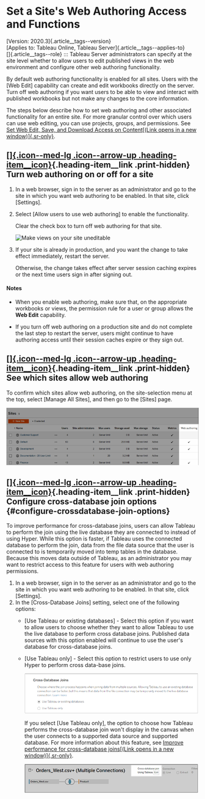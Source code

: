 

Set a Site's Web Authoring Access and Functions
===============================================


[Version: 2020.3]{.article__tags--version}\
[Applies to: Tableau Online, Tableau
Server]{.article__tags--applies-to}\
[]{.article__tags--role}
:::
Tableau Server administrators can specify at the site level whether to
allow users to edit published views in the web environment and configure
other web authoring functionality.

By default web authoring functionality is enabled for all sites. Users
with the [Web Edit] capability can create and edit workbooks
directly on the server. Turn off web authoring if you want users to be
able to view and interact with published workbooks but not make any
changes to the core information.

The steps below describe how to set web authoring and other associated
functionality for an entire site. For more granular control over which
users can use web editing, you can use projects, groups, and
permissions. See [Set Web Edit, Save, and Download Access on
Content[(Link opens in a new
window)]{.sr-only}](https://help.tableau.com/current/server/en-us/web_author_who.htm).

<div>

[[]{.icon--med-lg .icon--arrow-up .heading-item__icon}](https://help.tableau.com/current/server/en-us/web_author_enable.htm#){.heading-item__link .print-hidden} Turn web authoring on or off for a site
--------------------------------------------------------------------------------------------------------------------------------------------------------------------------------------------------------

</div>

1.  In a web browser, sign in to the server as an administrator and go
    to the site in which you want web authoring to be enabled. In that
    site, click [Settings].

2.  Select [Allow users to use web authoring] to enable the
    functionality.

    Clear the check box to turn off web authoring for that site.

    ![Make views on your site
    uneditable](./Set%20a%20Site's%20Web%20Authoring%20Access%20-%20Tableau_files/web_author_disable4.png)

3.  If your site is already in production, and you want the change to
    take effect immediately, restart the server.

    Otherwise, the change takes effect after server session caching
    expires or the next time users sign in after signing out.

<div>

####  Notes

</div>

-   When you enable web authoring, make sure that, on the appropriate
    workbooks or views, the permission rule for a user or group allows
    the **Web Edit** capability.

-   If you turn off web authoring on a production site and do not
    complete the last step to restart the server, users might continue
    to have authoring access until their session caches expire or they
    sign out.

<div>

[[]{.icon--med-lg .icon--arrow-up .heading-item__icon}](https://help.tableau.com/current/server/en-us/web_author_enable.htm#){.heading-item__link .print-hidden} See which sites allow web authoring
----------------------------------------------------------------------------------------------------------------------------------------------------------------------------------------------------

</div>

To confirm which sites allow web authoring, on the site-selection menu
at the top, select [Manage All Sites], and then go to the
[Sites] page.

![](./images/web_author_disable3.png)

<div>

[[]{.icon--med-lg .icon--arrow-up .heading-item__icon}](https://help.tableau.com/current/server/en-us/web_author_enable.htm#){.heading-item__link .print-hidden} Configure cross-database join options {#configure-crossdatabase-join-options}
------------------------------------------------------------------------------------------------------------------------------------------------------------------------------------------------------

</div>

To improve performance for cross-database joins, users can allow Tableau
to perform the join using the live database they are connected to
instead of using Hyper. While this option is faster, if Tableau uses the
connected database to perform the join, data from the file data source
that the user is connected to is temporarily moved into temp tables in
the database. Because this moves data outside of Tableau, as an
administrator you may want to restrict access to this feature for users
with web authoring permissions.

1.  In a web browser, sign in to the server as an administrator and go
    to the site in which you want web authoring to be enabled. In that
    site, click [Settings].
2.  In the [Cross-Database Joins] setting, select one of the
    following options:
    -   [Use Tableau or existing databases] - Select this
        option if you want to allow users to choose whether they want to
        allow Tableau to use the live database to perform cross database
        joins. Published data sources with this option enabled will
        continue to use the user\'s database for cross-database joins.

    -   [Use Tableau only] - Select this option to restrict
        users to use only Hyper to perform cross data-base joins.

        ![](./images/cross_database_join_web_setting.png)

        If you select [Use Tableau only], the option to
        choose how Tableau performs the cross-database join won\'t
        display in the canvas when the user connects to a supported data
        source and supported database. For more information about this
        feature, see [Improve performance for cross-database joins[(Link
        opens in a new
        window)]{.sr-only}](https://help.tableau.com/current/pro/desktop/en-us/joining_tables.htm#cross_dbase_joins_perf).

        ![](./images/cross_database_join_web.png)
